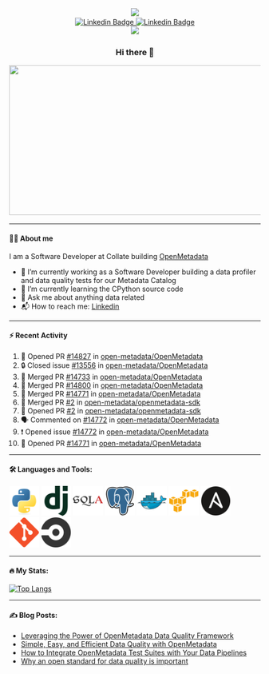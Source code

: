 <div id="header" align="center">
  <img src="https://media.giphy.com/media/5eLDrEaRGHegx2FeF2/giphy.gif" width="100"/>
</div>
<div id="badges" align="center">
  <a href="https://www.linkedin.com/in/teddycrepineau/">
    <img src="https://shields.io/badge/Linkedin-blue?logo=linkedin&logoColor=white&style=for-the-badge" alt="Linkedin Badge"/>
  </a>
  <a href="https://medium.com/@teddycrpineau">
    <img src="https://shields.io/badge/Medium-black?logo=medium&logoColor=white&style=for-the-badge" alt="Linkedin Badge"/>
  </a>
</div>
<div align="center">
  <img src="https://komarev.com/ghpvc/?username=TeddyCr&color=blue&style=flat-square" />
</div>

<h3 align="center">
Hi there 👋
</h3>
<div align="center">
  <img src="https://media.giphy.com/media/L8K62iTDkzGX6/giphy.gif" width="600" height="300"/>
</div>

---

#### :technologist: About me
I am a Software Developer at Collate building <a href="https://open-metadata.org"/>OpenMetadata</a>
- 🔭 I’m currently working as a Software Developer building a data profiler and data quality tests for our Metadata Catalog
- 🐍 I’m currently learning the CPython source code
- 💬 Ask me about anything data related
- 📬 How to reach me: [Linkedin](https://shields.io/badge/Linkedin-blue?logo=linkedin&logoColor=white&style=for-the-badge)

---

#### ⚡️ Recent Activity
<!--START_SECTION:activity-->
1. 💪 Opened PR [#14827](https://github.com/open-metadata/OpenMetadata/pull/14827) in [open-metadata/OpenMetadata](https://github.com/open-metadata/OpenMetadata)
2. 🔒 Closed issue [#13556](https://github.com/open-metadata/OpenMetadata/issues/13556) in [open-metadata/OpenMetadata](https://github.com/open-metadata/OpenMetadata)
3. 🎉 Merged PR [#14733](https://github.com/open-metadata/OpenMetadata/pull/14733) in [open-metadata/OpenMetadata](https://github.com/open-metadata/OpenMetadata)
4. 🎉 Merged PR [#14800](https://github.com/open-metadata/OpenMetadata/pull/14800) in [open-metadata/OpenMetadata](https://github.com/open-metadata/OpenMetadata)
5. 🎉 Merged PR [#14771](https://github.com/open-metadata/OpenMetadata/pull/14771) in [open-metadata/OpenMetadata](https://github.com/open-metadata/OpenMetadata)
6. 🎉 Merged PR [#2](https://github.com/open-metadata/openmetadata-sdk/pull/2) in [open-metadata/openmetadata-sdk](https://github.com/open-metadata/openmetadata-sdk)
7. 💪 Opened PR [#2](https://github.com/open-metadata/openmetadata-sdk/pull/2) in [open-metadata/openmetadata-sdk](https://github.com/open-metadata/openmetadata-sdk)
8. 🗣 Commented on [#14772](https://github.com/open-metadata/OpenMetadata/issues/14772#issuecomment-1898154140) in [open-metadata/OpenMetadata](https://github.com/open-metadata/OpenMetadata)
9. ❗ Opened issue [#14772](https://github.com/open-metadata/OpenMetadata/issues/14772) in [open-metadata/OpenMetadata](https://github.com/open-metadata/OpenMetadata)
10. 💪 Opened PR [#14771](https://github.com/open-metadata/OpenMetadata/pull/14771) in [open-metadata/OpenMetadata](https://github.com/open-metadata/OpenMetadata)
<!--END_SECTION:activity-->

---

#### :hammer_and_wrench: Languages and Tools:
<div>
   <img src="https://github.com/devicons/devicon/blob/master/icons/python/python-original.svg" width="60" height="60"/>
   <img src="https://github.com/devicons/devicon/blob/master/icons/django/django-plain.svg" width="60" height="60"/>
   <img src="https://github.com/devicons/devicon/blob/master/icons/sqlalchemy/sqlalchemy-original.svg" width="60" height="60"/>
   <img src="https://github.com/devicons/devicon/blob/master/icons/postgresql/postgresql-original.svg" width="60" height="60"/>
   <img src="https://github.com/devicons/devicon/blob/master/icons/docker/docker-original.svg" width="60" height="60"/>
   <img src="https://github.com/devicons/devicon/blob/master/icons/amazonwebservices/amazonwebservices-original.svg" width="60" height="60"/>
   <img src="https://github.com/devicons/devicon/blob/master/icons/ansible/ansible-original.svg" width="60" height="60"/>
   <img src="https://github.com/devicons/devicon/blob/master/icons/git/git-original.svg" width="60" height="60"/>
   <img src="https://github.com/devicons/devicon/blob/master/icons/circleci/circleci-plain.svg" width="60" height="60"/>
</div>

---

#### 🔥 My Stats:
[![Top Langs](https://github-readme-stats.vercel.app/api/top-langs/?username=TeddyCr&layout=compact&hide=javascript,html,css)](https://github.com/anuraghazra/github-readme-stats)

---

#### ✍️ Blog Posts:
<!-- BLOG-POST-LIST:START -->
- [Leveraging the Power of OpenMetadata Data Quality Framework](https://blog.open-metadata.org/leveraging-the-power-of-openmetadata-data-quality-framework-385ba2d8eaf?source=rss-16e0670af08f------2)
- [Simple, Easy, and Efficient Data Quality with OpenMetadata](https://blog.open-metadata.org/simple-easy-and-efficient-data-quality-with-openmetadata-1c4e7d329364?source=rss-16e0670af08f------2)
- [How to Integrate OpenMetadata Test Suites with Your Data Pipelines](https://blog.open-metadata.org/how-to-integrate-openmetadata-test-suites-with-your-data-pipelines-d83fb55fa494?source=rss-16e0670af08f------2)
- [Why an open standard for data quality is important](https://blog.open-metadata.org/why-are-we-building-a-data-quality-standard-1753fae87259?source=rss-16e0670af08f------2)
<!-- BLOG-POST-LIST:END -->

